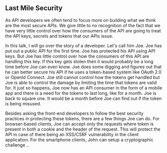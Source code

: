 ## Last Mile Security

As API developers we often tend to focus more on building what we think are the most secure APIs. We give little to no recognition of the fact that we have very little control over how the consumers of the API are going to treat the API keys, secrets and tokens that our APIs issue. 

In this talk, I will go over the story of a developer. Let's call him Joe. Joe has put out a public API for the first time. Joe has protected his API using API keys. But Joe has little control over how the consumers of this API are handling this key. If this key gets stolen then it would probably be a long time before Joe can even know. Joe does some digging and figures out that he can better secure his API if he uses a token-based system like OAuth 2.0 or OpenId Connect. Joe still cannot control how the tokens get handled but Joe is able to control the damage by limiting the time that tokens are valid for. It just so happens, Joe now has an API consumer in the form of a mobile app and there is a need for the tokens to last long, like for a month. Joe is back to square one. It would be a month before Joe can find out if the token is being misused. 

Besides asking the front-end developers to follow the best security practices in protecting these tokens, there are a few things Joe can do. For browser-based clients, Joe can accept only the requests where token is present in both a cookie and the header of the request. This will protect the API in case of there being an XSS/CSRF vulnerability in the client application. For the smartphone clients, John can setup a cryptographic challenge .. 